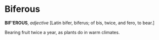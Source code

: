 # Biferous

**BIF'EROUS**, _adjective_ \[Latin bifer, biferus; of bis, twice, and fero, to bear.\]

Bearing fruit twice a year, as plants do in warm climates.